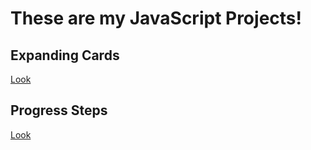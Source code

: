 # These are my JavaScript Projects!

## Expanding Cards

<a href="https://js-projects-git-expanding-cards-git-hannah.vercel.app/">Look</a>

## Progress Steps

<a href="https://js-projects-git-progress-steps-git-hannah.vercel.app/">Look</a>
